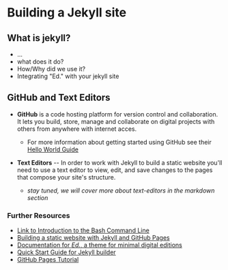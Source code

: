 # Building a Jekyll site

## What is jekyll?
* ...
* what does it do?
* How/Why did we use it?
* Integrating "Ed." with your jekyll site

## GitHub and Text Editors

* **GitHub** is a code hosting platform for version control and collaboration. It lets you build, store, manage and collaborate on digital projects with others from anywhere with internet acces.
    - For more information about getting started using GitHub see their [Hello World Guide](https://guides.github.com/activities/hello-world/#what)
 
* **Text Editors** -- In order to work with Jekyll to build a static website you'll need to use a text editor to view, edit, and save changes to the pages that compose your site's structure. 
    - *stay tuned, we will cover more about text-editors in the markdown section*

### Further Resources

* [Link to Introduction to the Bash Command Line](https://programminghistorian.org/en/lessons/intro-to-bash)
* [Building a static website with Jekyll and GitHub Pages](https://programminghistorian.org/en/lessons/building-static-sites-with-jekyll-github-pages)
* [Documentation for *Ed.*, a theme for minimal digital editions](https://elotroalex.github.io/ed/documentation/#installing-ed-replacing-an-existing-jekyll-theme)
* [Quick Start Guide for Jekyll builder](https://jekyllrb.com/docs/)
* [GitHub Pages Tutorial](https://pages.github.com/)
